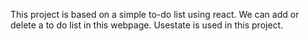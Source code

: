 This project is based on a simple to-do list using react. We can add or delete a to do list in this webpage. Usestate is used in this project.
